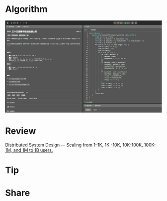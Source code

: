 # Algorithm

![](../../../images/temp/zhenran-2023-11-19-lc.png)

# Review

[Distributed System Design — Scaling from 1–1K, 1K -10K, 10K-100K, 100K-1M, and 1M to 1B users.](https://blog.acethecloud.com/distributed-system-design-scaling-from-1-1k-1k-10k-10k-100k-100k-1m-and-1m-to-1b-users-ff256309751e)

# Tip



# Share

